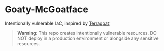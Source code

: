 # Goaty-McGoatface
Intentionally vulnerable IaC, inspired by [Terragoat](https://github.com/bridgecrewio/terragoat)
> **Warning:** This repo creates intentionally vulnerable resources. DO NOT deploy in a production environment or alongside any sensitive resources.